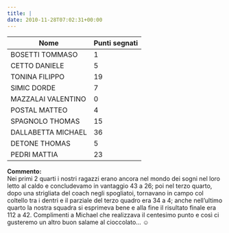 ```yaml
---
title: |
date: 2010-11-28T07:02:31+00:00
---
```

| **Nome** | **Punti segnati** |
| -------- | ----------------- |
| BOSETTI TOMMASO | 1 |
| CETTO DANIELE | 5 |
| TONINA FILIPPO | 19 |
| SIMIC DORDE | 7 |
| MAZZALAI VALENTINO | 0 |
| POSTAL MATTEO | 4 |
| SPAGNOLO THOMAS | 15 |
| DALLABETTA MICHAEL | 36 |
| DETONE THOMAS | 5 |
| PEDRI MATTIA | 23 |

**Commento:**  
Nei primi 2 quarti i nostri ragazzi erano ancora nel mondo dei sogni nel loro letto al caldo e concludevamo in vantaggio 43 a 26; poi nel terzo quarto, dopo una strigliata del coach negli spogliatoi, tornavano in campo col coltello tra i dentri e il parziale del terzo quadro era 34 a 4; anche nell’ultimo quarto la nostra squadra si esprimeva bene e alla fine il risultato finale era 112 a 42. Complimenti a Michael che realizzava il centesimo punto e così ci gusteremo un altro buon salame al cioccolato… ☺